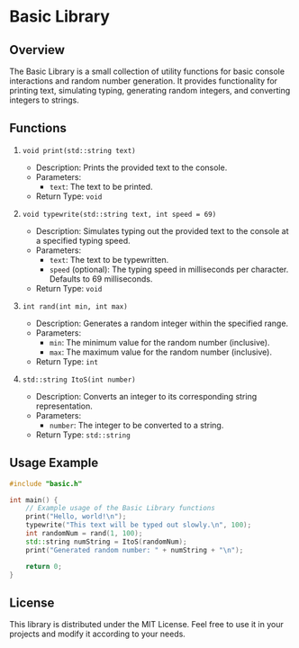 # Basic Library

## Overview
The Basic Library is a small collection of utility functions for basic console interactions and random number generation. It provides functionality for printing text, simulating typing, generating random integers, and converting integers to strings.

## Functions
1. `void print(std::string text)`
   - Description: Prints the provided text to the console.
   - Parameters:
     - `text`: The text to be printed.
   - Return Type: `void`

2. `void typewrite(std::string text, int speed = 69)`
   - Description: Simulates typing out the provided text to the console at a specified typing speed.
   - Parameters:
     - `text`: The text to be typewritten.
     - `speed` (optional): The typing speed in milliseconds per character. Defaults to 69 milliseconds.
   - Return Type: `void`

3. `int rand(int min, int max)`
   - Description: Generates a random integer within the specified range.
   - Parameters:
     - `min`: The minimum value for the random number (inclusive).
     - `max`: The maximum value for the random number (inclusive).
   - Return Type: `int`

4. `std::string ItoS(int number)`
   - Description: Converts an integer to its corresponding string representation.
   - Parameters:
     - `number`: The integer to be converted to a string.
   - Return Type: `std::string`

## Usage Example

```cpp
#include "basic.h"

int main() {
    // Example usage of the Basic Library functions
    print("Hello, world!\n");
    typewrite("This text will be typed out slowly.\n", 100);
    int randomNum = rand(1, 100);
    std::string numString = ItoS(randomNum);
    print("Generated random number: " + numString + "\n");

    return 0;
}
```
## License
This library is distributed under the MIT License. Feel free to use it in your projects and modify it according to your needs.
